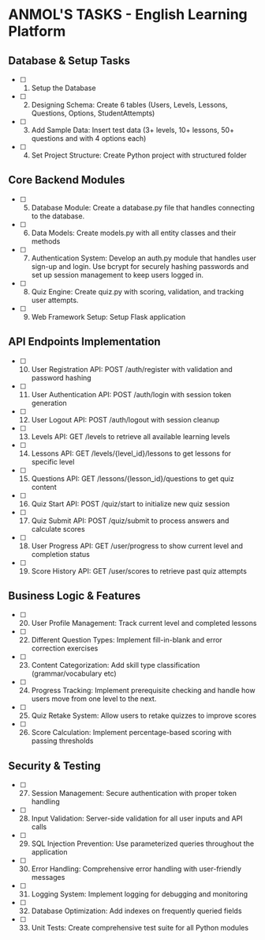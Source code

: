 # ANMOL'S TASKS - English Learning Platform

## Database & Setup Tasks
- [ ] 1. Setup the Database
- [ ] 2. Designing Schema: Create 6 tables (Users, Levels, Lessons, Questions, Options, StudentAttempts) 
- [ ] 3. Add Sample Data: Insert test data (3+ levels, 10+ lessons, 50+ questions and with 4 options each)
- [ ] 4. Set Project Structure: Create Python project with structured folder

## Core Backend Modules
- [ ] 5. Database Module: Create a database.py file that handles connecting to the database.
- [ ] 6. Data Models: Create models.py with all entity classes and their methods
- [ ] 7. Authentication System: Develop an auth.py module that handles user sign-up and login. Use bcrypt for securely hashing passwords and set up session management to keep users logged in.
- [ ] 8. Quiz Engine: Create quiz.py with scoring, validation, and tracking user attempts.
- [ ] 9. Web Framework Setup: Setup Flask application 

## API Endpoints Implementation
- [ ] 10. User Registration API: POST /auth/register with validation and password hashing
- [ ] 11. User Authentication API: POST /auth/login with session token generation
- [ ] 12. User Logout API: POST /auth/logout with session cleanup
- [ ] 13. Levels API: GET /levels to retrieve all available learning levels
- [ ] 14. Lessons API: GET /levels/{level_id}/lessons to get lessons for specific level
- [ ] 15. Questions API: GET /lessons/{lesson_id}/questions to get quiz content
- [ ] 16. Quiz Start API: POST /quiz/start to initialize new quiz session
- [ ] 17. Quiz Submit API: POST /quiz/submit to process answers and calculate scores
- [ ] 18. User Progress API: GET /user/progress to show current level and completion status
- [ ] 19. Score History API: GET /user/scores to retrieve past quiz attempts

## Business Logic & Features
- [ ] 20. User Profile Management: Track current level and completed lessons
- [ ] 22. Different Question Types: Implement fill-in-blank and error correction exercises
- [ ] 23. Content Categorization: Add skill type classification (grammar/vocabulary etc)
- [ ] 24. Progress Tracking: Implement prerequisite checking and handle how users move from one level to the next.
- [ ] 25. Quiz Retake System: Allow users to retake quizzes to improve scores
- [ ] 26. Score Calculation: Implement percentage-based scoring with passing thresholds

## Security & Testing
- [ ] 27. Session Management: Secure authentication with proper token handling
- [ ] 28. Input Validation: Server-side validation for all user inputs and API calls
- [ ] 29. SQL Injection Prevention: Use parameterized queries throughout the application
- [ ] 30. Error Handling: Comprehensive error handling with user-friendly messages
- [ ] 31. Logging System: Implement logging for debugging and monitoring
- [ ] 32. Database Optimization: Add indexes on frequently queried fields
- [ ] 33. Unit Tests: Create comprehensive test suite for all Python modules
